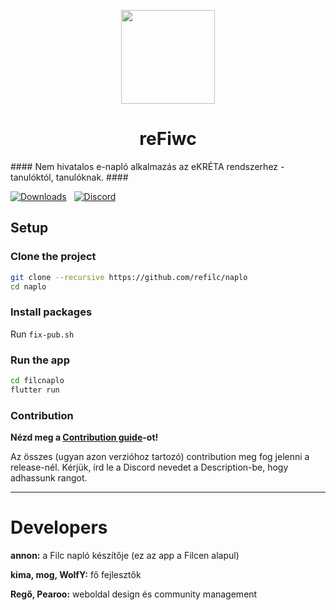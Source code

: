 <p align=center>
  <img src="https://cdn.discordapp.com/attachments/1111727410677825596/1146181493174046802/reFiwc.png?width=671&height=671" width=150>
  <h1 align=center><b>reFiwc</b></h1>
</p>
#### Nem hivatalos e-napló alkalmazás az eKRÉTA rendszerhez - tanulóktól, tanulóknak. ####

[![Downloads](https://img.shields.io/github/downloads-pre/refilc/naplo/total?&logo=github&label=Downloads)](https://github.com/refilc/naplo/releases) &nbsp; [![Discord](https://img.shields.io/discord/1111649116020285532?logo=discord&label=Discord)](https://dc.refilc.hu)

## Setup

### Clone the project

```sh
git clone --recursive https://github.com/refilc/naplo
cd naplo
```

### Install packages

Run `fix-pub.sh`

### Run the app

```sh
cd filcnaplo
flutter run
```

### Contribution

**Nézd meg a [Contribution guide](CONTRIBUTING.md)-ot!**

Az összes (ugyan azon verzióhoz tartozó) contribution meg fog jelenni a release-nél. Kérjük, írd le a Discord nevedet a Description-be, hogy adhassunk rangot.

-------

# Developers

**annon:** a Filc napló készítője (ez az app a Filcen alapul)

**kima, mog, WolfY:** fő fejlesztők

**Regő, Pearoo:** weboldal design és community management
